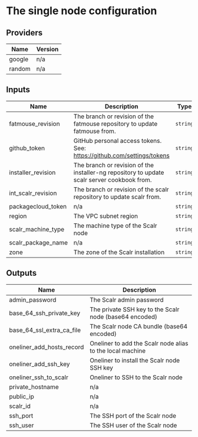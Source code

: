 # The single node configuration

## Providers

| Name | Version |
|------|---------|
| google | n/a |
| random | n/a |

## Inputs

| Name | Description | Type | Default | Required |
|------|-------------|------|---------|:-----:|
| fatmouse\_revision | The branch or revision of the fatmouse repository to update fatmouse from. | `string` | `""` | no |
| github\_token | GitHub personal access tokens. See: https://github.com/settings/tokens | `string` | `""` | no |
| installer\_revision | The branch or revision of the installer-ng repository to update scalr server cookbook from. | `string` | `""` | no |
| int\_scalr\_revision | The branch or revision of the scalr repository to update scalr from. | `string` | `""` | no |
| packagecloud\_token | n/a | `string` | `"57dc71c2b9c55c7aca3172d4fb2f109ed2398f14b9eda09e"` | no |
| region | The VPC subnet region | `string` | `"us-central1"` | no |
| scalr\_machine\_type | The machine type of the Scalr node | `string` | `"n1-standard-2"` | no |
| scalr\_package\_name | n/a | `string` | `""` | no |
| zone | The zone of the Scalr installation | `string` | `"us-central1-a"` | no |

## Outputs

| Name | Description |
|------|-------------|
| admin\_password | The Scalr admin password |
| base\_64\_ssh\_private\_key | The private SSH key to the Scalr node (base64 encoded) |
| base\_64\_ssl\_extra\_ca\_file | The Scalr node CA bundle (base64 encoded) |
| oneliner\_add\_hosts\_record | Oneliner to add the Scalr node alias to the local machine |
| oneliner\_add\_ssh\_key | Oneliner to install the Scalr node SSH key |
| oneliner\_ssh\_to\_scalr | Oneliner to SSH to the Scalr node |
| private\_hostname | n/a |
| public\_ip | n/a |
| scalr\_id | n/a |
| ssh\_port | The SSH port of the Scalr node |
| ssh\_user | The SSH user of the Scalr node |
